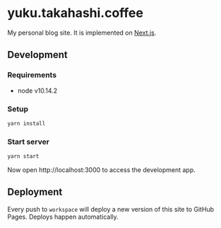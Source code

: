 # yuku.takahashi.coffee

My personal blog site. It is implemented on [Next.js](https://nextjs.org).

## Development

### Requirements

- node v10.14.2

### Setup

```bash
yarn install
```

### Start server

```bash
yarn start
```

Now open http://localhost:3000 to access the development app.

## Deployment

Every push to `workspace` will deploy a new version of this site to GitHub Pages. Deploys happen automatically.
